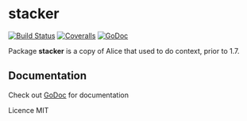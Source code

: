 # stacker

[![Build Status](https://travis-ci.org/olefasting/stacker.svg?branch=master)](https://travis-ci.org/olefasting/stacker)
[![Coveralls](https://coveralls.io/repos/github/olefasting/stacker/badge.svg?branch=master)](https://coveralls.io/github/olefasting/stacker?branch=master)
[![GoDoc](https://godoc.org/github.com/olefasting/stacker?status.svg)](https://godoc.org/github.com/olefasting/stacker)

Package **stacker** is a copy of Alice that used to do context, prior to 1.7.

## Documentation

Check out [GoDoc](https://godoc.org/github.com/olefasting/stacker) for documentation

Licence MIT
